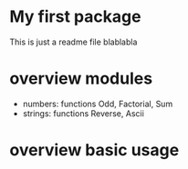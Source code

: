 # My first package

This is just a readme file blablabla

# overview modules
- numbers: functions Odd, Factorial, Sum
- strings: functions Reverse, Ascii

# overview basic usage